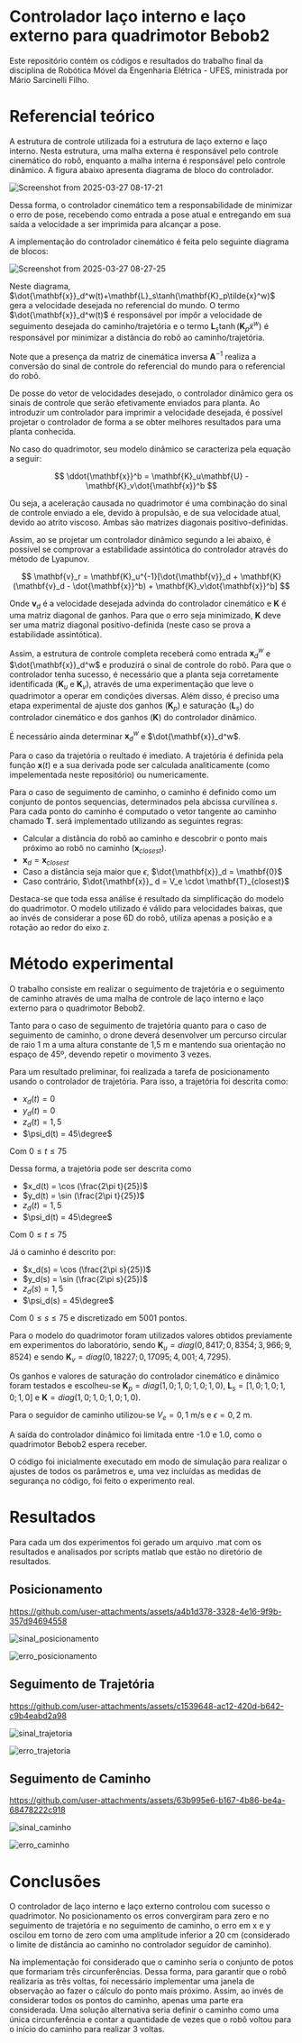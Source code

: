 # Controlador laço interno e laço externo para quadrimotor Bebob2

Este repositório contém os códigos e resultados do trabalho final da disciplina de Robótica Móvel da Engenharia Elétrica - UFES, ministrada por Mário Sarcinelli Filho.

# Referencial teórico

A estrutura de controle utilizada foi a estrutura de laço externo e laço interno. Nesta estrutura, uma malha externa é responsável pelo controle cinemático do robô, enquanto a malha interna é responsável pelo controle dinâmico.
A figura abaixo apresenta diagrama de bloco do controlador.

![Screenshot from 2025-03-27 08-17-21](https://github.com/user-attachments/assets/72777fc2-660d-4ac5-9626-486a0344d33f)

Dessa forma, o controlador cinemático tem a responsabilidade de minimizar o erro de pose, recebendo como entrada a pose atual e entregando em sua saída a velocidade a ser imprimida para alcançar a pose.

A implementação do controlador cinemático é feita pelo seguinte diagrama de blocos:

![Screenshot from 2025-03-27 08-27-25](https://github.com/user-attachments/assets/09a57461-4810-4623-8f4e-cc3a8c3d662f)

Neste diagrama, $\dot{\mathbf{x}}_d^w(t)+\mathbf{L}_s\tanh(\mathbf{K}_p\tilde{x}^w)$ gera a velocidade desejada no referencial do mundo. O termo $\dot{\mathbf{x}}_d^w(t)$ é responsável por impôr
a velocidade de seguimento desejada do caminho/trajetória e o termo $\mathbf{L}_s\tanh(\mathbf{K}_p\tilde{x}^w)$ é responsável por minimizar a distância do robô ao caminho/trajetória.

Note que a presença da matriz de cinemática inversa $\mathbf{A}^{-1}$ realiza a conversão do sinal de controle do referencial do mundo para o referencial do robô.

De posse do vetor de velocidades desejado, o controlador dinâmico gera os sinais de controle que serão efetivamente enviados para planta. Ao introduzir um controlador para imprimir a velocidade desejada, é possível
projetar o controlador de forma a se obter melhores resultados para uma planta conhecida.

No caso do quadrimotor, seu modelo dinâmico se caracteriza pela equação a seguir:

$$
\ddot{\mathbf{x}}^b = \mathbf{K}_u\mathbf{U} - \mathbf{K}_v\dot{\mathbf{x}}^b
$$

Ou seja, a aceleração causada no quadrimotor é uma combinação do sinal de controle enviado a ele, devido à propulsão, e de sua velocidade atual, devido ao atrito viscoso. Ambas são matrizes diagonais positivo-definidas.

Assim, ao se projetar um controlador dinâmico segundo a lei abaixo, é possível se comprovar a estabilidade assintótica do controlador através do método de Lyapunov.

$$
\mathbf{v}_r = \mathbf{K}_u^{-1}[\dot{\mathbf{v}}_d + \mathbf{K}(\mathbf{v}_d - \dot{\mathbf{x}}^b) + \mathbf{K}_v\dot{\mathbf{x}}^b]
$$

Onde $\mathbf{v}_d$ é a velocidade desejada advinda do controlador cinemático e $\mathbf{K}$ é uma matriz diagonal de ganhos. Para que o erro seja minimizado, $\mathbf{K}$ deve ser uma matriz diagonal positivo-definida (neste caso se prova
a estabilidade assintótica).

Assim, a estrutura de controle completa receberá como entrada $\mathbf{x}_d^w$ e $\dot{\mathbf{x}}_d^w$ e produzirá o sinal de controle do robô. Para que o controlador tenha sucesso, é necessário que a planta seja corretamente identificada
($\mathbf{K}_u$ e $\mathbf{K}_v$), através de uma experimentação que leve o quadrimotor a operar em condições diversas. Além disso, é preciso uma etapa experimental de ajuste dos ganhos ($\mathbf{K}_p$) e saturação ($\mathbf{L}_s$) do controlador cinemático e dos ganhos ($\mathbf{K}$) do controlador dinâmico.

É necessário ainda determinar $\mathbf{x}_d^w$ e $\dot{\mathbf{x}}_d^w$. 

Para o caso da trajetória o reultado é imediato. A trajetória é definida pela função $\mathbf{x}(t)$ e a sua derivada pode ser calculada analiticamente (como impelementada neste repositório) ou numericamente.

Para o caso de seguimento de caminho, o caminho é definido como um conjunto de pontos sequencias, determinados pela abcissa curvilínea $s$. Para cada ponto do caminho é computado o vetor tangente ao caminho chamado $\mathbf{T}$.
será implementado utilizando as seguintes regras:
- Calcular a distância do robô ao caminho e descobrir o ponto mais próximo ao robô no caminho ($\mathbf{x}_{closest}$).
- $\mathbf{x}_ d = \mathbf{x}_{closest}$
- Caso a distância seja maior que $\epsilon$, $\dot{\mathbf{x}}_d = \mathbf{0}$
- Caso contrário,  $\dot{\mathbf{x}}_ d = V_e \cdot \mathbf{T}_{closest}$

Destaca-se que toda essa análise é resultado da simplificação do modelo do quadrimotor. O modelo utilizado é válido para velocidades baixas, que ao invés de considerar a pose 6D do robô, utiliza apenas a posição e a rotação ao redor do eixo z.

# Método experimental

O trabalho consiste em realizar o seguimento de trajetória e o seguimento de caminho através de uma malha de controle de laço interno e laço externo para o quadrimotor Bebob2.

Tanto para o caso de seguimento de trajetória quanto para o caso de seguimento de caminho, o drone deverá desenvolver um percurso circular de raio 1 m a uma altura constante de 1,5 m e mantendo sua orientação no espaço de 45º, devendo repetir o movimento 3 vezes.

Para um resultado preliminar, foi realizada a tarefa de posicionamento usando o controlador de trajetória. Para isso, a trajetória foi descrita como:
- $x_d(t) = 0$
- $y_d(t) = 0$
- $z_d(t) = 1,5$
- $\psi_d(t) = 45\degree$

Com $0 \le t \le 75$

Dessa forma, a trajetória pode ser descrita como
- $x_d(t) = \cos (\frac{2\pi t}{25})$
- $y_d(t) = \sin (\frac{2\pi t}{25})$
- $z_d(t) = 1,5$
- $\psi_d(t) = 45\degree$

Com $0 \le t \le 75$

Já o caminho é descrito por:
- $x_d(s) = \cos (\frac{2\pi s}{25})$
- $y_d(s) = \sin (\frac{2\pi s}{25})$
- $z_d(s) = 1,5$
- $\psi_d(s) = 45\degree$

Com $0 \le s \le 75$ e discretizado em 5001 pontos.

Para o modelo do quadrimotor foram utilizados valores obtidos previamente em experimentos do laboratório, sendo $\mathbf{K}_u = diag(0,8417; 0,8354; 3,966; 9,8524)$ e sendo $\mathbf{K}_v = diag(0,18227; 0,17095; 4,001; 4,7295)$.

Os ganhos e valores de saturação do controlador cinemático e dinâmico foram testados e escolheu-se $\mathbf{K}_p = diag(1,0; 1,0; 1,0; 1,0)$, $\mathbf{L}_s = [1,0; 1,0; 1,0; 1,0]$ e $\mathbf{K} = diag(1,0; 1,0; 1,0; 1,0)$.

Para o seguidor de caminho utilizou-se $V_e=0,1$ m/s e $\epsilon = 0,2$ m.

A saída do controlador dinâmico foi limitada entre -1.0 e 1.0, como o quadrimotor Bebob2 espera receber.

O código foi inicialmente executado em modo de simulação para realizar o ajustes de todos os parâmetros e, uma vez incluídas as medidas de segurança no código, foi feito o experimento real.

# Resultados

Para cada um dos experimentos foi gerado um arquivo .mat com os resultados e analisados por scripts matlab que estão no diretório de resultados.

## Posicionamento

https://github.com/user-attachments/assets/a4b1d378-3328-4e16-9f9b-357d94694558

![sinal_posicionamento](https://github.com/user-attachments/assets/29f868e4-191d-49e7-9a4a-6607ef6e758a)

![erro_posicionamento](https://github.com/user-attachments/assets/63490541-5508-483c-b33a-b050d44b790d)

## Seguimento de Trajetória

https://github.com/user-attachments/assets/c1539648-ac12-420d-b642-c9b4eabd2a98

![sinal_trajetoria](https://github.com/user-attachments/assets/754ac97d-4929-4ae4-b315-a49b841275d2)

![erro_trajetoria](https://github.com/user-attachments/assets/49d007db-5c77-4323-9300-746292b5fd14)

## Seguimento de Caminho

https://github.com/user-attachments/assets/63b995e6-b167-4b86-be4a-68478222c918

![sinal_caminho](https://github.com/user-attachments/assets/d75131bd-3bdd-47ae-b23e-003840434cf8)

![erro_caminho](https://github.com/user-attachments/assets/71d17693-cfff-4bfd-bd16-a5cfd3a335f1)

# Conclusões

O controlador de laço interno e laço externo controlou com sucesso o quadrimotor. No posicionamento os erros convergiram para zero e no seguimento de trajetória e no seguimento de caminho, o erro em x e y oscilou em torno de zero com uma amplitude inferior a 20 cm (considerado o limite de distância ao caminho no controlador seguidor de caminho).

Na implementação foi considerado que o caminho seria o conjunto de potos que formariam três circunferências. Dessa forma, para garantir que o robô realizaria as três voltas, foi necessário implementar uma janela de observação ao fazer o cálculo do ponto mais próximo. Assim, ao invés de considerar todos os pontos do caminho, apenas uma parte era considerada. Uma solução alternativa seria definir o caminho como uma única circunferência e contar a quantidade de vezes que o robô voltou para o início do caminho para realizar 3 voltas.
